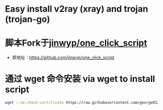 # Easy install v2ray (xray) and trojan (trojan-go)


# 脚本Fork于[jinwyp/one_click_script][jinwyp]
* 原地址：https://github.com/jinwyp/one_click_script

# 通过 wget 命令安装 via wget to install script
```bash
wget --no-check-certificate https://raw.githubusercontent.com/george012/one_click_script/master/trojan_v2ray_install.sh && chmod +x ./trojan_v2ray_install.sh && ./trojan_v2ray_install.sh
```

[jinwyp]: https://github.com/jinwyp/one_click_script



